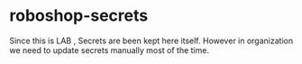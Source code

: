 # roboshop-secrets

Since this is LAB , Secrets are been kept here itself.
However in organization we need to update secrets manually most of the time.
